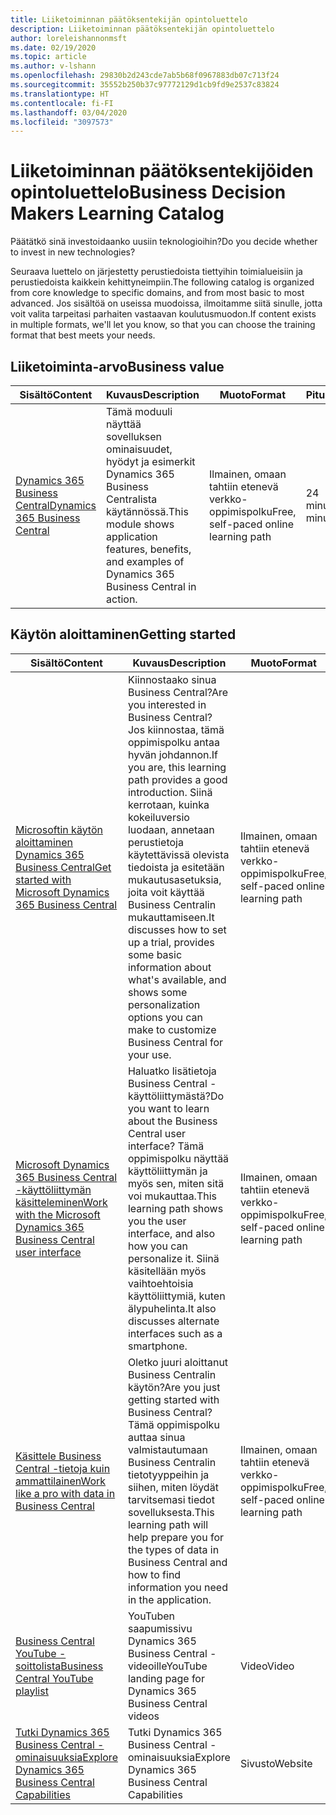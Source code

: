 ```yaml
---
title: Liiketoiminnan päätöksentekijän opintoluettelo
description: Liiketoiminnan päätöksentekijän opintoluettelo
author: loreleishannonmsft
ms.date: 02/19/2020
ms.topic: article
ms.author: v-lshann
ms.openlocfilehash: 29830b2d243cde7ab5b68f0967883db07c713f24
ms.sourcegitcommit: 35552b250b37c97772129d1cb9fd9e2537c83824
ms.translationtype: HT
ms.contentlocale: fi-FI
ms.lasthandoff: 03/04/2020
ms.locfileid: "3097573"
---
```

# <a name="business-decision-makers-learning-catalog"></a><span data-ttu-id="88f8d-103">Liiketoiminnan päätöksentekijöiden opintoluettelo</span><span class="sxs-lookup"><span data-stu-id="88f8d-103">Business Decision Makers Learning Catalog</span></span>

<span data-ttu-id="88f8d-104">Päätätkö sinä investoidaanko uusiin teknologioihin?</span><span class="sxs-lookup"><span data-stu-id="88f8d-104">Do you decide whether to invest in new technologies?</span></span>

<span data-ttu-id="88f8d-105">Seuraava luettelo on järjestetty perustiedoista tiettyihin toimialueisiin ja perustiedoista kaikkein kehittyneimpiin.</span><span class="sxs-lookup"><span data-stu-id="88f8d-105">The following catalog is organized from core knowledge to specific domains, and from most basic to most advanced.</span></span> <span data-ttu-id="88f8d-106">Jos sisältöä on useissa muodoissa, ilmoitamme siitä sinulle, jotta voit valita tarpeitasi parhaiten vastaavan koulutusmuodon.</span><span class="sxs-lookup"><span data-stu-id="88f8d-106">If content exists in multiple formats, we'll let you know, so that you can choose the training format that best meets your needs.</span></span>  

## <span data-ttu-id="88f8d-107">Liiketoiminta-arvo<a name="busvalue"></a></span><span class="sxs-lookup"><span data-stu-id="88f8d-107">Business value<a name="busvalue"></a></span></span>

| <span data-ttu-id="88f8d-108">Sisältö</span><span class="sxs-lookup"><span data-stu-id="88f8d-108">Content</span></span>                                                                 | <span data-ttu-id="88f8d-109">Kuvaus</span><span class="sxs-lookup"><span data-stu-id="88f8d-109">Description</span></span>                                                                                                | <span data-ttu-id="88f8d-110">Muoto</span><span class="sxs-lookup"><span data-stu-id="88f8d-110">Format</span></span>                                | <span data-ttu-id="88f8d-111">Pituus</span><span class="sxs-lookup"><span data-stu-id="88f8d-111">Length</span></span>     |
|----------------------------------------------------------------------------------------------------------------|------------------------------------------------------------------------------------------------------------|---------------------------------------|------------|
| [<span data-ttu-id="88f8d-112">Dynamics 365 Business Central</span><span class="sxs-lookup"><span data-stu-id="88f8d-112">Dynamics 365 Business Central</span></span>](https://docs.microsoft.com/learn/modules/dynamics-365-business-central/) | <span data-ttu-id="88f8d-113">Tämä moduuli näyttää sovelluksen ominaisuudet, hyödyt ja esimerkit Dynamics 365 Business Centralista käytännössä.</span><span class="sxs-lookup"><span data-stu-id="88f8d-113">This module shows application features, benefits, and examples of Dynamics 365 Business Central in action.</span></span> | <span data-ttu-id="88f8d-114">Ilmainen, omaan tahtiin etenevä verkko-oppimispolku</span><span class="sxs-lookup"><span data-stu-id="88f8d-114">Free, self-paced online learning path</span></span> | <span data-ttu-id="88f8d-115">24 minuuttia</span><span class="sxs-lookup"><span data-stu-id="88f8d-115">24 minutes</span></span> |

## <span data-ttu-id="88f8d-116">Käytön aloittaminen<a name="get-started"></a></span><span class="sxs-lookup"><span data-stu-id="88f8d-116">Getting started<a name="get-started"></a></span></span>

| <span data-ttu-id="88f8d-117">Sisältö</span><span class="sxs-lookup"><span data-stu-id="88f8d-117">Content</span></span>                                                                                                                             | <span data-ttu-id="88f8d-118">Kuvaus</span><span class="sxs-lookup"><span data-stu-id="88f8d-118">Description</span></span>                                                                                                                                                                                                                                                                                      | <span data-ttu-id="88f8d-119">Muoto</span><span class="sxs-lookup"><span data-stu-id="88f8d-119">Format</span></span>                                | <span data-ttu-id="88f8d-120">Pituus</span><span class="sxs-lookup"><span data-stu-id="88f8d-120">Length</span></span>             |
|------------------------------------------------------------------------------------------------------------------------------------------------------------------------------|--------------------------------------------------------------------------------------------------------------------------------------------------------------------------------------------------------------------------------------------------------------------------------------------------|---------------------------------------|--------------------|
| [<span data-ttu-id="88f8d-121">Microsoftin käytön aloittaminen Dynamics 365 Business Central</span><span class="sxs-lookup"><span data-stu-id="88f8d-121">Get started with Microsoft Dynamics 365 Business Central</span></span>](https://docs.microsoft.com/learn/paths/get-started-dynamics-365-business-central/)                          | <span data-ttu-id="88f8d-122">Kiinnostaako sinua Business Central?</span><span class="sxs-lookup"><span data-stu-id="88f8d-122">Are you interested in Business Central?</span></span> <span data-ttu-id="88f8d-123">Jos kiinnostaa, tämä oppimispolku antaa hyvän johdannon.</span><span class="sxs-lookup"><span data-stu-id="88f8d-123">If you are, this learning path provides a good introduction.</span></span> <span data-ttu-id="88f8d-124">Siinä kerrotaan, kuinka kokeiluversio luodaan, annetaan perustietoja käytettävissä olevista tiedoista ja esitetään mukautusasetuksia, joita voit käyttää Business Centralin mukauttamiseen.</span><span class="sxs-lookup"><span data-stu-id="88f8d-124">It discusses how to set up a trial, provides some basic information about what's available, and shows some personalization options you can make to customize Business Central for your use.</span></span> | <span data-ttu-id="88f8d-125">Ilmainen, omaan tahtiin etenevä verkko-oppimispolku</span><span class="sxs-lookup"><span data-stu-id="88f8d-125">Free, self-paced online learning path</span></span> | <span data-ttu-id="88f8d-126">3 tuntia 4 minuuttia</span><span class="sxs-lookup"><span data-stu-id="88f8d-126">3 hours 4 minutes</span></span>  |
| [<span data-ttu-id="88f8d-127">Microsoft Dynamics 365 Business Central -käyttöliittymän käsitteleminen</span><span class="sxs-lookup"><span data-stu-id="88f8d-127">Work with the Microsoft Dynamics 365 Business Central user interface</span></span>](https://docs.microsoft.com/learn/paths/work-with-user-interface-dynamics-365-business-central/) | <span data-ttu-id="88f8d-128">Haluatko lisätietoja Business Central -käyttöliittymästä?</span><span class="sxs-lookup"><span data-stu-id="88f8d-128">Do you want to learn about the Business Central user interface?</span></span> <span data-ttu-id="88f8d-129">Tämä oppimispolku näyttää käyttöliittymän ja myös sen, miten sitä voi mukauttaa.</span><span class="sxs-lookup"><span data-stu-id="88f8d-129">This learning path shows you the user interface, and also how you can personalize it.</span></span> <span data-ttu-id="88f8d-130">Siinä käsitellään myös vaihtoehtoisia käyttöliittymiä, kuten älypuhelinta.</span><span class="sxs-lookup"><span data-stu-id="88f8d-130">It also discusses alternate interfaces such as a smartphone.</span></span>                                                                               | <span data-ttu-id="88f8d-131">Ilmainen, omaan tahtiin etenevä verkko-oppimispolku</span><span class="sxs-lookup"><span data-stu-id="88f8d-131">Free, self-paced online learning path</span></span> | <span data-ttu-id="88f8d-132">2 tuntia 27 minuuttia</span><span class="sxs-lookup"><span data-stu-id="88f8d-132">2 hours 27 minutes</span></span> |
| [<span data-ttu-id="88f8d-133">Käsittele Business Central -tietoja kuin ammattilainen</span><span class="sxs-lookup"><span data-stu-id="88f8d-133">Work like a pro with data in Business Central</span></span>](https://docs.microsoft.com/learn/paths/work-pro-data-dynamics-365-business-central)                                    | <span data-ttu-id="88f8d-134">Oletko juuri aloittanut Business Centralin käytön?</span><span class="sxs-lookup"><span data-stu-id="88f8d-134">Are you just getting started with Business Central?</span></span> <span data-ttu-id="88f8d-135">Tämä oppimispolku auttaa sinua valmistautumaan Business Centralin tietotyyppeihin ja siihen, miten löydät tarvitsemasi tiedot sovelluksesta.</span><span class="sxs-lookup"><span data-stu-id="88f8d-135">This learning path will help prepare you for the types of data in Business Central and how to find information you need in the application.</span></span>                                                                                                  | <span data-ttu-id="88f8d-136">Ilmainen, omaan tahtiin etenevä verkko-oppimispolku</span><span class="sxs-lookup"><span data-stu-id="88f8d-136">Free, self-paced online learning path</span></span> | <span data-ttu-id="88f8d-137">2 tuntia 27 minuuttia</span><span class="sxs-lookup"><span data-stu-id="88f8d-137">2 hours 27 minutes</span></span> |
| [<span data-ttu-id="88f8d-138">Business Central YouTube -soittolista</span><span class="sxs-lookup"><span data-stu-id="88f8d-138">Business Central YouTube playlist</span></span>](https://www.youtube.com/playlist?list=PLcakwueIHoT-wVFPKUtmxlqcG1kJ0oqq4)                                                                | <span data-ttu-id="88f8d-139">YouTuben saapumissivu Dynamics 365 Business Central -videoille</span><span class="sxs-lookup"><span data-stu-id="88f8d-139">YouTube landing page for Dynamics 365 Business Central videos</span></span>                                                                                                                                                                                                                                    | <span data-ttu-id="88f8d-140">Video</span><span class="sxs-lookup"><span data-stu-id="88f8d-140">Video</span></span>                                 |                    |
| [<span data-ttu-id="88f8d-141">Tutki Dynamics 365 Business Central -ominaisuuksia</span><span class="sxs-lookup"><span data-stu-id="88f8d-141">Explore Dynamics 365 Business Central Capabilities</span></span>](https://dynamics.microsoft.com/business-central/capabilities/)                                                    | <span data-ttu-id="88f8d-142">Tutki Dynamics 365 Business Central -ominaisuuksia</span><span class="sxs-lookup"><span data-stu-id="88f8d-142">Explore Dynamics 365 Business Central Capabilities</span></span>                                                                                                                                                                                                                                               | <span data-ttu-id="88f8d-143">Sivusto</span><span class="sxs-lookup"><span data-stu-id="88f8d-143">Website</span></span>                               |                    |
